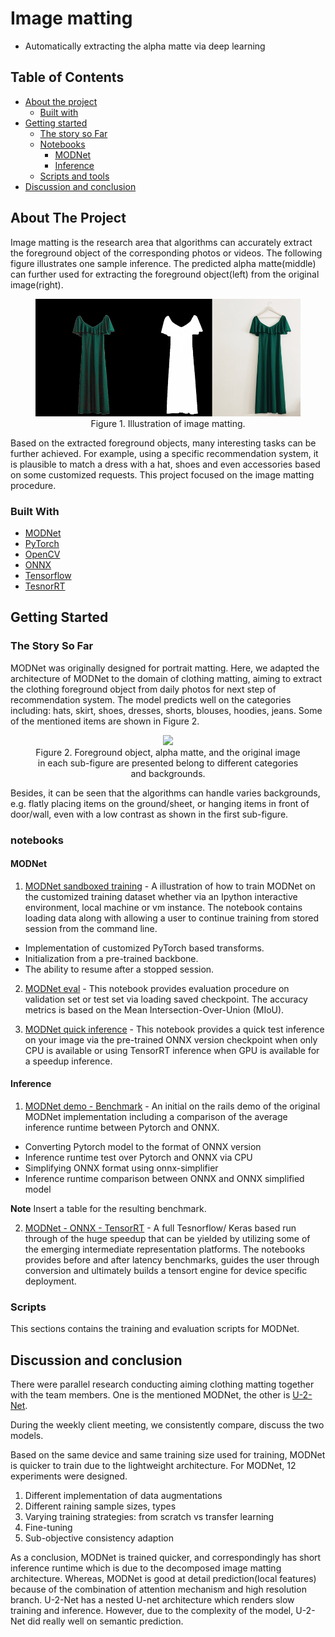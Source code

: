 # Image matting
* Automatically extracting the alpha matte via deep learning

<!-- TABLE OF CONTENTS -->
## Table of Contents

* [About the project](#about-the-project)
  * [Built with](#built-with)
* [Getting started](#getting-started)
  * [The story so Far](#the-story-so-far)
  * [Notebooks](#notebooks)
    * [MODNet](#modnet)
    * [Inference](#inference)
  * [Scripts and tools](#scripts-and-tools)
* [Discussion and conclusion](#discussion-and-conclusion)

<!-- ABOUT THE PROJECT -->
## About The Project
Image matting is the research area that algorithms can accurately extract the foreground object of the corresponding photos or videos. The following figure illustrates one sample inference. The predicted alpha matte(middle) can further used for extracting the foreground object(left) from the original image(right).

<figure align="center">
  <img src="images/image_matting.png">
  <figcaption>Figure 1. Illustration of image matting.</figcaption>
</figure>

Based on the extracted foreground objects, many interesting tasks can be further achieved. For example, using a specific recommendation system, it is plausible to match a dress with a hat, shoes and even accessories based on some customized requests. This project focused on the image matting procedure.
 <!-- For more information, please check [MODNet](https://github.com/ZHKKKe/MODNet) -->

### Built With

* [MODNet](https://github.com/ZHKKKe/MODNet)
* [PyTorch](https://pytorch.org/)
* [OpenCV](https://opencv.org/)
* [ONNX](https://onnx.ai/)
* [Tensorflow](https://www.tensorflow.org/)
* [TesnorRT](https://developer.nvidia.com/tensorrt)
<!-- * [U-2-Net](https://github.com/xuebinqin/U-2-Net) -->



<!-- GETTING STARTED -->
## Getting Started

### The Story So Far

MODNet was originally designed for portrait matting. Here, we adapted the architecture of MODNet to the domain of clothing matting, aiming to extract the clothing foreground object from daily photos for next step of recommendation system. The model predicts well on the categories including: hats, skirt, shoes, dresses, shorts, blouses, hoodies, jeans. Some of the mentioned items are shown in Figure 2.

<figure align="center">
  <img src="images/inference_samples.jpg">
  <figcaption>Figure 2. Foreground object, alpha matte, and the original image in each sub-figure are presented belong to different categories and backgrounds.</figcaption>
</figure>

Besides, it can be seen that the algorithms can handle varies backgrounds, e.g. flatly placing items on the ground/sheet, or hanging items in front of door/wall, even with a low contrast as shown in the first sub-figure.

### notebooks

#### MODNet

1. [MODNet sandboxed training](notebooks/MODNet_train.ipynb) - A illustration of how to train MODNet on the customized training dataset whether via an Ipython interactive environment, local machine or vm instance. The notebook contains loading data along with allowing a user to continue training from stored session from the command line.

- Implementation of customized PyTorch based transforms.
- Initialization from a pre-trained backbone.
- The ability to resume after a stopped session.

2. [MODNet eval](notebooks/MODNet_eval.ipynb) - This notebook provides evaluation procedure on validation set or test set via loading saved checkpoint. The accuracy metrics is based on the Mean Intersection-Over-Union (MIoU).

3. [MODNet quick inference](notebooks/modnet_pytorch_quick_inference) - This notebook provides a quick test inference on your image via the pre-trained ONNX version checkpoint when only CPU is available or using TensorRT inference when GPU is available for a speedup inference.


#### Inference

1. [MODNet demo - Benchmark](notebooks/modnet_demo_benchmark.ipynb) - An initial on the rails demo
of the original MODNet implementation including a comparison of the average inference runtime between Pytorch and ONNX.

- Converting Pytorch model to the format of ONNX version
- Inference runtime test over Pytorch and ONNX via CPU
- Simplifying ONNX format using onnx-simplifier
- Inference runtime comparison between ONNX and ONNX simplified model

 **Note** Insert a table for the resulting benchmark.

2. [MODNet - ONNX - TensorRT](notebooks/tensorrt/modnet_tensorrt.ipynb) - A full Tesnorflow/ Keras based run through of the huge speedup that can be yielded by utilizing some of the emerging intermediate representation platforms. The notebooks provides before and after latency benchmarks, guides the user through conversion and ultimately builds a tensort engine for device specific deployment.


### Scripts

This sections contains the training and evaluation scripts for MODNet.

## Discussion and conclusion

There were parallel research conducting aiming clothing matting together with the team members. One is the mentioned MODNet, the other is [U-2-Net](https://github.com/xuebinqin/U-2-Net).

During the weekly client meeting, we consistently compare, discuss the two models.

Based on the same device and same training size used for training, MODNet is quicker to train due to the lightweight architecture. For MODNet, 12 experiments were designed.

1. Different implementation of data augmentations
2. Different raining sample sizes, types
3. Varying training strategies: from scratch vs transfer learning
4. Fine-tuning
5. Sub-objective consistency adaption

As a conclusion, MODNet is trained quicker, and correspondingly has short inference runtime which is due to the decomposed image matting architecture. Whereas, MODNet is good at detail prediction(local features) because of the combination of attention mechanism and high resolution branch.
U-2-Net has a nested U-net architecture which renders slow training and inference. However, due to the complexity of the model, U-2-Net did really well on semantic prediction.


<!--
## Welcome to GitHub Pages

You can use the [editor on GitHub](https://github.com/peace-and-harmony/image-matting/edit/main/README.md) to maintain and preview the content for your website in Markdown files.

Whenever you commit to this repository, GitHub Pages will run [Jekyll](https://jekyllrb.com/) to rebuild the pages in your site, from the content in your Markdown files.

### Markdown

Markdown is a lightweight and easy-to-use syntax for styling your writing. It includes conventions for

```markdown
Syntax highlighted code block

# Header 1
## Header 2
### Header 3

- Bulleted
- List

1. Numbered
2. List

**Bold** and _Italic_ and `Code` text

[Link](url) and ![Image](src)
```

For more details see [GitHub Flavored Markdown](https://guides.github.com/features/mastering-markdown/).

### Jekyll Themes

Your Pages site will use the layout and styles from the Jekyll theme you have selected in your [repository settings](https://github.com/peace-and-harmony/image-matting/settings/pages). The name of this theme is saved in the Jekyll `_config.yml` configuration file.

### Support or Contact

Having trouble with Pages? Check out our [documentation](https://docs.github.com/categories/github-pages-basics/) or [contact support](https://support.github.com/contact) and we’ll help you sort it out. -->
